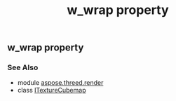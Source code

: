 ﻿---
title: w_wrap property
second_title: Aspose.3D for Python via .NET API References
description: 
type: docs
weight: 160
url: /python-net/aspose.threed.render/itexturecubemap/w_wrap/
is_root: false
---

## w_wrap property


### See Also
* module [aspose.threed.render](../../)
* class [ITextureCubemap](/3d/python-net/aspose.threed.render/itexturecubemap)
